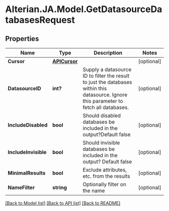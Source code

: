 # Alterian.JA.Model.GetDatasourceDatabasesRequest

## Properties

Name | Type | Description | Notes
------------ | ------------- | ------------- | -------------
**Cursor** | [**APICursor**](APICursor.md) |  | [optional] 
**DatasourceID** | **int?** | Supply a datasource ID to filter the result to just the databases within this datasource. Ignore this parameter to fetch all databases. | [optional] 
**IncludeDisabled** | **bool** | Should disabled databases be included in the output?Default false | [optional] 
**IncludeInvisible** | **bool** | Should invisible databases be included in the output? Default false | [optional] 
**MinimalResults** | **bool** | Exclude attributes, etc. from the results | [optional] 
**NameFilter** | **string** | Optionally filter on the name | [optional] 

[[Back to Model list]](../README.md#documentation-for-models) [[Back to API list]](../README.md#documentation-for-api-endpoints) [[Back to README]](../README.md)

